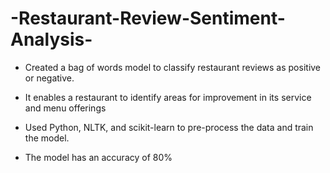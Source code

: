 # -Restaurant-Review-Sentiment-Analysis-

- Created a bag of words model to classify restaurant reviews as positive or negative.

- It enables a restaurant to identify areas for improvement in its service and menu offerings

*	Used Python, NLTK, and scikit-learn to pre-process the data and train the model.

+ The model has an accuracy of 80%
